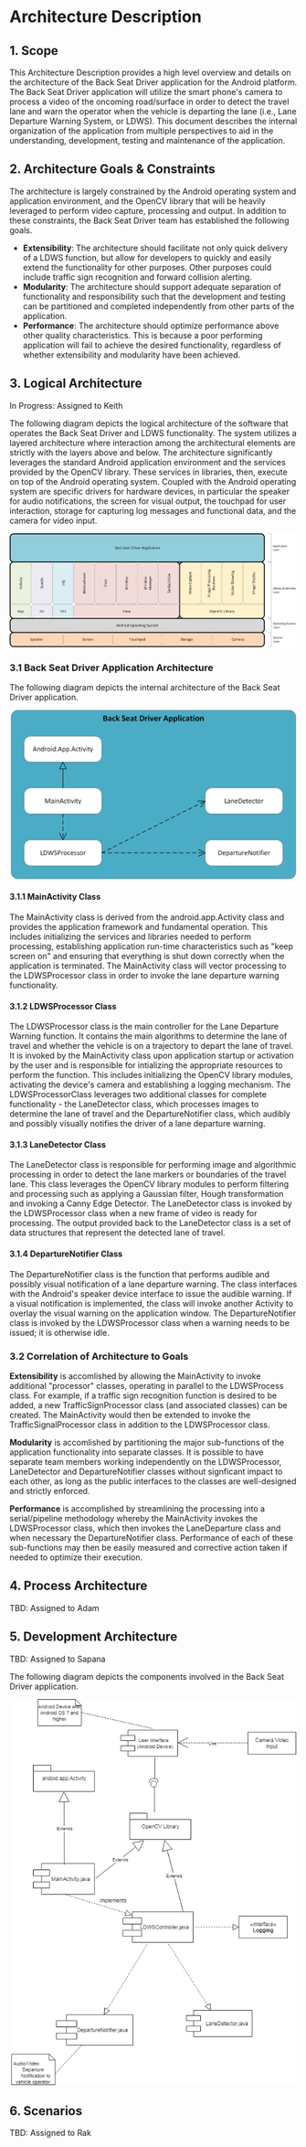 # Architecture Description

## 1. Scope
This Architecture Description provides a high level overview and details on the architecture of the Back Seat Driver application for the Android platform. The Back Seat Driver application will utilize the smart phone's camera to process a video of the oncoming road/surface in order to detect the travel lane and warn the operator when the vehicle is departing the lane (i.e., Lane Departure Warning System, or LDWS). This document describes the internal organization of the application from multiple perspectives to aid in the understanding, development, testing and maintenance of the application.

## 2. Architecture Goals & Constraints
The architecture is largely constrained by the Android operating system and application environment, and the OpenCV library that will be heavily leveraged to perform video capture, processing and output. In addition to these constraints, the Back Seat Driver team has established the following goals.

  * __Extensibility__: The architecture should facilitate not only quick delivery of a LDWS function, but allow for developers to quickly and easily extend the functionality for other purposes. Other purposes could include traffic sign recognition and forward collision alerting.
  * __Modularity__: The architecture should support adequate separation of functionality and responsibility such that the development and testing can be partitioned and completed independently from other parts of the application.
  * __Performance__: The architecture should optimize performance above other quality characteristics. This is because a poor performing application will fail to achieve the desired functionality, regardless of whether extensibility and modularity have been achieved.

## 3. Logical Architecture
In Progress: Assigned to Keith

The following diagram depicts the logical architecture of the software that operates the Back Seat Driver and LDWS functionality. The system utilizes a layered architecture where interaction among the architectural elements are strictly with the layers above and below. The architecture significantly leverages the standard Android application environment and the services provided by the OpenCV library. These services in libraries, then, execute on top of the Android operating system. Coupled with the Android operating system are specific drivers for hardware devices, in particular the speaker for audio notifications, the screen for visual output, the touchpad for user interaction, storage for capturing log messages and functional data, and the camera for video input.

<img src="Software Architecture Block Diagram.png">

### 3.1 Back Seat Driver Application Architecture

The following diagram depicts the internal architecture of the Back Seat Driver application.

<p align="center"><img src="Back Seat Driver App Architecture.png" width="500px"></p>

#### 3.1.1 MainActivity Class

The MainActivity class is derived from the android.app.Activity class and provides the application framework and fundamental operation. This includes initializing the services and libraries needed to perform processing, establishing application run-time characteristics such as "keep screen on" and ensuring that everything is shut down correctly when the application is terminated. The MainActivity class will vector processing to the LDWSProcessor class in order to invoke the lane departure warning functionality.

#### 3.1.2 LDWSProcessor Class

The LDWSProcessor class is the main controller for the Lane Departure Warning function. It contains the main algorithms to determine the lane of travel and whether the vehicle is on a trajectory to depart the lane of travel. It is invoked by the MainActivity class upon application startup or activation by the user and is responsible for intializing the appropriate resources to perform the function. This includes initializing the OpenCV library modules, activating the device's camera and establishing a logging mechanism. The LDWSProcessorClass leverages two additional classes for complete functionality - the LaneDetector class, which processes images to determine the lane of travel and the DepartureNotifier class, which audibly and possibly visually notifies the driver of a lane departure warning.

#### 3.1.3 LaneDetector Class

The LaneDetector class is responsible for performing image and algorithmic processing in order to detect the lane markers or boundaries of the travel lane. This class leverages the OpenCV library modules to perform filtering and processing such as applying a Gaussian filter, Hough transformation and invoking a Canny Edge Detector. The LaneDetector class is invoked by the LDWSProcessor class when a new frame of video is ready for processing. The output provided back to the LaneDetector class is a set of data structures that represent the detected lane of travel.

#### 3.1.4 DepartureNotifier Class

The DepartureNotifier class is the function that performs audible and possibly visual notification of a lane departure warning. The class interfaces with the Android's speaker device interface to issue the audible warning. If a visual notification is implemented, the class will invoke another Activity to overlay the visual warning on the application window. The DepartureNotifier class is invoked by the LDWSProcessor class when a warning needs to be issued; it is otherwise idle.

### 3.2 Correlation of Architecture to Goals

__Extensibility__ is accomlished by allowing the MainActivity to invoke additional "processor" classes, operating in parallel to the LDWSProcess class. For example, if a traffic sign recognition function is desired to be added, a new TrafficSignProcessor class (and associated classes) can be created. The MainActivity would then be extended to invoke the TrafficSignalProcessor class in addition to the LDWSProcessor class.

__Modularity__ is accomlished by partitioning the major sub-functions of the application functionality into separate classes. It is possible to have separate team members working independently on the LDWSProcessor, LaneDetector and DepartureNotifier classes without signficant impact to each other, as long as the public interfaces to the classes are well-designed and strictly enforced.

__Performance__ is accomplished by streamlining the processing into a serial/pipeline methodology whereby the MainActivity invokes the LDWSProcessor class, which then invokes the LaneDeparture class and when necessary the DepartureNotifier class. Performance of each of these sub-functions may then be easily measured and corrective action taken if needed to optimize their execution.

## 4. Process Architecture
TBD: Assigned to Adam

## 5. Development Architecture
TBD: Assigned to Sapana

The following diagram depicts the components involved in the Back Seat Driver application.
<p align="center"><img src="ComponentDiagram.png" width="500px"></p>

## 6. Scenarios
TBD: Assigned to Rak

